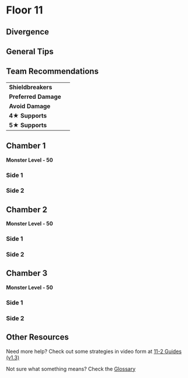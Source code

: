 # Floor 11

## Divergence

## General Tips

## Team Recommendations

|  |  |
| :--- | :--- |
| **Shieldbreakers** |  |
| **Preferred Damage** |  |
| **Avoid Damage** |  |
| **4**★ **Supports** |  |
| **5**★ **Supports** |  |

## Chamber 1

**Monster Level - 50**

### Side 1

### Side 2

## **Chamber 2**

**Monster Level - 50**

### Side 1

### Side 2

## **Chamber 3**

**Monster Level - 50**

### Side 1

### Side 2

## Other Resources

Need more help? Check out some strategies in video form at [11-2 Guides \(v1.3\)](../mechanics/video-guides/11-2-guides-v1.3.md) 

Not sure what something means? Check the [Glossary](glossary.md)

